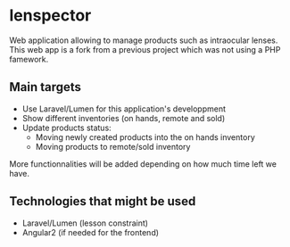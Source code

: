# lenspector

Web application allowing to manage products such as intraocular lenses. This web app is a fork from a previous project which was not using a PHP famework.

## Main targets

* Use Laravel/Lumen for this application's developpment
* Show different inventories (on hands, remote and sold)
* Update products status:
    * Moving newly created products into the on hands inventory
    * Moving products to remote/sold inventory

More functionnalities will be added depending on how much time left we have.

## Technologies that might be used

* Laravel/Lumen (lesson constraint)
* Angular2 (if needed for the frontend)
